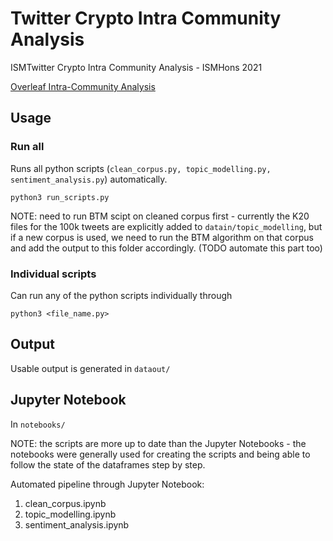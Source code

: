 # Twitter Crypto Intra Community Analysis
ISMTwitter Crypto Intra Community Analysis - ISMHons 2021

[Overleaf Intra-Community Analysis](https://www.overleaf.com/project/60be345cbd71c045f451e5d1)


## Usage

### Run all
Runs all python scripts (`clean_corpus.py, topic_modelling.py, sentiment_analysis.py`) automatically.

```python3 run_scripts.py```

NOTE: need to run BTM scipt on cleaned corpus first - currently the K20 files for the 100k tweets are
explicitly added to `datain/topic_modelling`, but if a new corpus is used, we need to run the BTM
algorithm on that corpus and add the output to this folder accordingly. (TODO automate this part too)


### Individual scripts
Can run any of the python scripts individually through

```python3 <file_name.py>```

## Output
Usable output is generated in `dataout/`

## Jupyter Notebook
In `notebooks/`

NOTE: the scripts are more up to date than the Jupyter Notebooks - the notebooks were generally used for creating the scripts and being able to follow the state of the dataframes step by step.

Automated pipeline through Jupyter Notebook:
1. clean_corpus.ipynb
2. topic_modelling.ipynb
3. sentiment_analysis.ipynb
